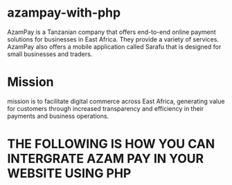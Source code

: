 # azampay-with-php

AzamPay is a Tanzanian company that offers end-to-end online payment solutions for businesses in East Africa. They provide a variety of services.
AzamPay also offers a mobile application called Sarafu that is designed for small businesses and traders.

# Mission
mission is to facilitate digital commerce across East Africa, generating value for customers through increased transparency and efficiency in their payments and business operations.

# THE FOLLOWING IS HOW YOU CAN INTERGRATE AZAM PAY IN YOUR WEBSITE USING PHP
